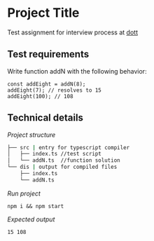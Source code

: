 # Project Title

Test assignment for interview process at [dott](https://ridedott.com)

## Test requirements

Write function addN with the following behavior:

```
const addEight = addN(8);
addEight(7); // resolves to 15
addEight(100); // 108
```

## Technical details

*Project structure*
```bash
├── src | entry for typescript compiler
│   ├── index.ts //test script 
│   └── addN.ts  //function solution
└── dis | output for compiled files
    ├── index.ts
    └── addN.ts
```

*Run project*
```
npm i && npm start
```

*Expected output*
```
15 108
```